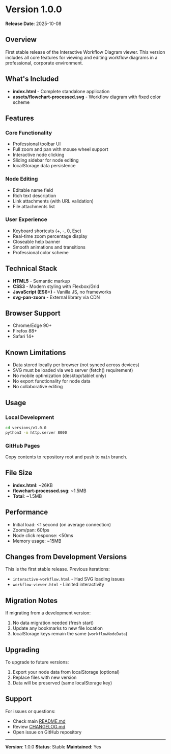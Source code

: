 # Version 1.0.0

**Release Date**: 2025-10-08

## Overview

First stable release of the Interactive Workflow Diagram viewer. This version includes all core features for viewing and editing workflow diagrams in a professional, corporate environment.

## What's Included

- **index.html** - Complete standalone application
- **assets/flowchart-processed.svg** - Workflow diagram with fixed color scheme

## Features

### Core Functionality
- Professional toolbar UI
- Full zoom and pan with mouse wheel support
- Interactive node clicking
- Sliding sidebar for node editing
- localStorage data persistence

### Node Editing
- Editable name field
- Rich text description
- Link attachments (with URL validation)
- File attachments list

### User Experience
- Keyboard shortcuts (+, -, 0, Esc)
- Real-time zoom percentage display
- Closeable help banner
- Smooth animations and transitions
- Professional color scheme

## Technical Stack

- **HTML5** - Semantic markup
- **CSS3** - Modern styling with Flexbox/Grid
- **JavaScript (ES6+)** - Vanilla JS, no frameworks
- **svg-pan-zoom** - External library via CDN

## Browser Support

- Chrome/Edge 90+
- Firefox 88+
- Safari 14+

## Known Limitations

- Data stored locally per browser (not synced across devices)
- SVG must be loaded via web server (fetch() requirement)
- No mobile optimization (desktop/tablet only)
- No export functionality for node data
- No collaborative editing

## Usage

### Local Development
```bash
cd versions/v1.0.0
python3 -m http.server 8000
```

### GitHub Pages
Copy contents to repository root and push to `main` branch.

## File Size

- **index.html**: ~26KB
- **flowchart-processed.svg**: ~1.5MB
- **Total**: ~1.5MB

## Performance

- Initial load: <1 second (on average connection)
- Zoom/pan: 60fps
- Node click response: <50ms
- Memory usage: ~15MB

## Changes from Development Versions

This is the first stable release. Previous iterations:
- `interactive-workflow.html` - Had SVG loading issues
- `workflow-viewer.html` - Limited interactivity

## Migration Notes

If migrating from a development version:
1. No data migration needed (fresh start)
2. Update any bookmarks to new file location
3. localStorage keys remain the same (`workflowNodeData`)

## Upgrading

To upgrade to future versions:
1. Export your node data from localStorage (optional)
2. Replace files with new version
3. Data will be preserved (same localStorage key)

## Support

For issues or questions:
- Check main [README.md](../../README.md)
- Review [CHANGELOG.md](../../CHANGELOG.md)
- Open issue on GitHub repository

---

**Version**: 1.0.0
**Status**: Stable
**Maintained**: Yes
